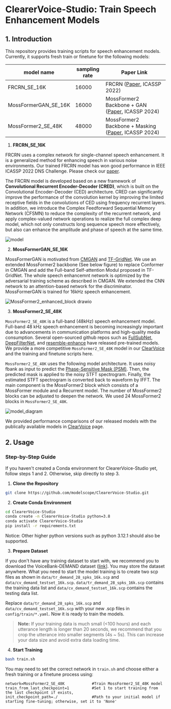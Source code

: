 # ClearerVoice-Studio: Train Speech Enhancement Models

## 1. Introduction

This repository provides training scripts for speech enhancement models. Currently, it supports fresh train or finetune for the following models:

|model name| sampling rate | Paper Link|
|----------|---------------|------------|
|FRCRN_SE_16K|16000        | FRCRN ([Paper](https://arxiv.org/abs/2206.07293), ICASSP 2022)   |
|MossFormerGAN_SE_16K|16000| MossFormer2 Backbone + GAN ([Paper](https://arxiv.org/abs/2312.11825), ICASSP 2024)|
|MossFormer2_SE_48K  |48000| MossFormer2 Backbone + Masking ([Paper](https://arxiv.org/abs/2312.11825), ICASSP 2024)|

1. **FRCRN_SE_16K**

FRCRN uses a complex network for single-channel speech enhancement. It is a generalized method for enhancing speech in various noise environments. Our trained FRCRN model has won good performance in IEEE ICASSP 2022 DNS Challenge. Please check our [paper](https://arxiv.org/abs/2206.07293). 

The FRCRN model is developed based on a new framework of **Convolutional Recurrent Encoder-Decoder (CRED)**, which is built on the Convolutional Encoder-Decoder (CED) architecture. CRED can significantly improve the performance of the convolution kernel by improving the limited receptive fields in the convolutions of CED using frequency recurrent layers. In addition, we introduce the Complex Feedforward Sequential Memory Network (CFSMN) to reduce the complexity of the recurrent network, and apply complex-valued network operations to realize the full complex deep model, which not only constructs long sequence speech more effectively, but also can enhance the amplitude and phase of speech at the same time. 

![model](https://user-images.githubusercontent.com/62317780/203685825-1c349023-c926-45cd-8630-e6289b4d16bd.png)

2. **MossFormerGAN_SE_16K**

MossFormerGAN is motivated from [CMGAN](https://arxiv.org/abs/2203.15149) and [TF-GridNet](https://arxiv.org/abs/2209.03952). We use an extended MossFormer2 backbone (See below figure) to replace Conformer in CMGAN and add the Full-band Self-attention Modul proposed in TF-GridNet. The whole speech enhancemnt network is optimized by the adversarial training scheme as described in CMGAN. We extended the CNN network to an attention-based network for the discriminator. MossFormerGAN is trained for 16kHz speech enhancement.

![MossFormer2_enhanced_block drawio](https://github.com/user-attachments/assets/1f49bfc6-9d87-40ad-b1d7-8b3f834a53a2)


3. **MossFormer2_SE_48K**

`MossFormer2_SE_48K` is a full-band (48kHz) speech enhancement model. Full-band 48 kHz speech enhancement is becoming increasingly important due to advancements in communication platforms and high-quality media consumption. Several open-sourced github repos such as [FullSubNet](https://github.com/Audio-WestlakeU/FullSubNet), [DeepFilterNet](https://github.com/Rikorose/DeepFilterNet), and [resemble-enhance](https://github.com/resemble-ai/resemble-enhance) have released pre-trained models. We provide a more competitive `MossFormer2_SE_48K` model in our [ClearVoice](https://github.com/modelscope/ClearerVoice-Studio/tree/main/clearvoice) and the training and finetune scripts here.

`MossFormer2_SE_48K` uses the following model architecture. It uses noisy fbank as input to predict the [Phase-Sensitive Mask (PSM)](https://www.jonathanleroux.org/pdf/Erdogan2015ICASSP04.pdf). Then, the predicted mask is applied to the noisy STFT spectrogram. Finally, the estimated STFT spectrogram is converted back to waveform by IFFT. The main component is the MossFormer2 block which consists of a MossFormer module and a Recurrent model. The number of MossFormer2 blocks can be adjusted to deepen the network. We used 24 MossFormer2 blocks in `MossFormer2_SE_48K`. 

![model_diagram](https://github.com/user-attachments/assets/de6794b2-b9f1-494a-a8d5-42c2316d8ef4)

We provided performance comparisons of our released models with the publically available models in [ClearVoice](https://github.com/modelscope/ClearerVoice-Studio/tree/main/clearvoice) page.

## 2. Usage

### Step-by-Step Guide

If you haven't created a Conda environment for ClearerVoice-Studio yet, follow steps 1 and 2. Otherwise, skip directly to step 3.

1. **Clone the Repository**

``` sh
git clone https://github.com/modelscope/ClearerVoice-Studio.git
```

2. **Create Conda Environment**

``` sh
cd ClearerVoice-Studio
conda create -n ClearerVoice-Studio python=3.8
conda activate ClearerVoice-Studio
pip install -r requirements.txt
```
Notice: Other higher python versions such as python 3.12.1 should also be supported.

3. **Prepare Dataset**
   
If you don't have any training dataset to start with, we recommend you to download the VoiceBank-DEMAND dataset ([link](https://datashare.ed.ac.uk/handle/10283/2826)]. You may store the dataset anywhere. What you need to start the model training is to create two scp files as shown in `data/tr_demand_28_spks_16k.scp` and `data/cv_demand_testset_16k.scp`. `data/tr_demand_28_spks_16k.scp` contains the training data list and `data/cv_demand_testset_16k.scp` contains the testing data list.

Replace `data/tr_demand_28_spks_16k.scp` and `data/cv_demand_testset_16k.scp` with your new .scp files in `config/train/*.yaml`. Now it is ready to train the models.

> **Note:** If your training data is much small (<100 hours) and each utterance length is longer than 20 seconds, we recommend that you crop the utterance into smaller segments (4s ~ 5s). This can increase your data size and avoid extra data loading time.

4. **Start Training**

``` sh
bash train.sh
```

You may need to set the correct network in `train.sh` and choose either a fresh training or a finetune process using:
```
network=MossFormer2_SE_48K            #Train MossFormer2_SE_48K model
train_from_last_checkpoint=1          #Set 1 to start training from the last checkpoint if exists, 
init_checkpoint_path=./               #Path to your initial model if starting fine-tuning; otherwise, set it to 'None'
```
